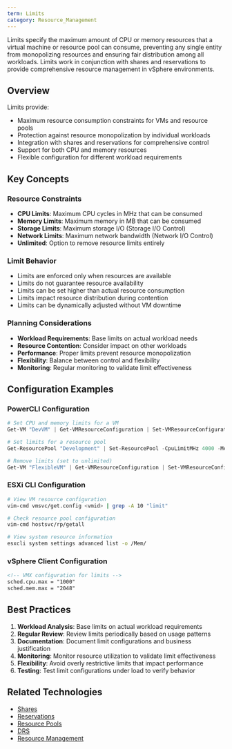 ```yaml
---
term: Limits
category: Resource_Management
---
```


Limits specify the maximum amount of CPU or memory resources that a virtual machine or resource pool can consume, preventing any single entity from monopolizing resources and ensuring fair distribution among all workloads. Limits work in conjunction with shares and reservations to provide comprehensive resource management in vSphere environments.

## Overview

Limits provide:
- Maximum resource consumption constraints for VMs and resource pools
- Protection against resource monopolization by individual workloads
- Integration with shares and reservations for comprehensive control
- Support for both CPU and memory resources
- Flexible configuration for different workload requirements

## Key Concepts

### Resource Constraints
- **CPU Limits**: Maximum CPU cycles in MHz that can be consumed
- **Memory Limits**: Maximum memory in MB that can be consumed
- **Storage Limits**: Maximum storage I/O (Storage I/O Control)
- **Network Limits**: Maximum network bandwidth (Network I/O Control)
- **Unlimited**: Option to remove resource limits entirely

### Limit Behavior
- Limits are enforced only when resources are available
- Limits do not guarantee resource availability
- Limits can be set higher than actual resource consumption
- Limits impact resource distribution during contention
- Limits can be dynamically adjusted without VM downtime

### Planning Considerations
- **Workload Requirements**: Base limits on actual workload needs
- **Resource Contention**: Consider impact on other workloads
- **Performance**: Proper limits prevent resource monopolization
- **Flexibility**: Balance between control and flexibility
- **Monitoring**: Regular monitoring to validate limit effectiveness

## Configuration Examples

### PowerCLI Configuration
```powershell
# Set CPU and memory limits for a VM
Get-VM "DevVM" | Get-VMResourceConfiguration | Set-VMResourceConfiguration -CpuLimitMHz 1000 -MemLimitMB 2048

# Set limits for a resource pool
Get-ResourcePool "Development" | Set-ResourcePool -CpuLimitMHz 4000 -MemLimitMB 8192

# Remove limits (set to unlimited)
Get-VM "FlexibleVM" | Get-VMResourceConfiguration | Set-VMResourceConfiguration -CpuLimitMHz $null -MemLimitMB $null
```

### ESXi CLI Configuration
```bash
# View VM resource configuration
vim-cmd vmsvc/get.config <vmid> | grep -A 10 "limit"

# Check resource pool configuration
vim-cmd hostsvc/rp/getall

# View system resource information
esxcli system settings advanced list -o /Mem/
```

### vSphere Client Configuration
```xml
<!-- VMX configuration for limits -->
sched.cpu.max = "1000"
sched.mem.max = "2048"
```

## Best Practices

1. **Workload Analysis**: Base limits on actual workload requirements
2. **Regular Review**: Review limits periodically based on usage patterns
3. **Documentation**: Document limit configurations and business justification
4. **Monitoring**: Monitor resource utilization to validate limit effectiveness
5. **Flexibility**: Avoid overly restrictive limits that impact performance
6. **Testing**: Test limit configurations under load to verify behavior

## Related Technologies

- [Shares](/glossary/term/shares.md)
- [Reservations](/glossary/term/reservations.md)
- [Resource Pools](/glossary/term/resource-pool.md)
- [DRS](/glossary/term/drs.md)
- [Resource Management](/glossary/term/resource-management.md)